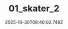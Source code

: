 ---
title: "01_skater_2"
description: ""
image: "/uploads/photos/1761813962737-01_skater_2.webp"
display: "/uploads/photos/1761813962737-01_skater_2-display.webp"
thumbnail: "/uploads/photos/1761813962737-01_skater_2-thumb.webp"
width: 5816
height: 3700
featured: false
date: 2025-10-30T08:46:02.749Z
order: 0
---